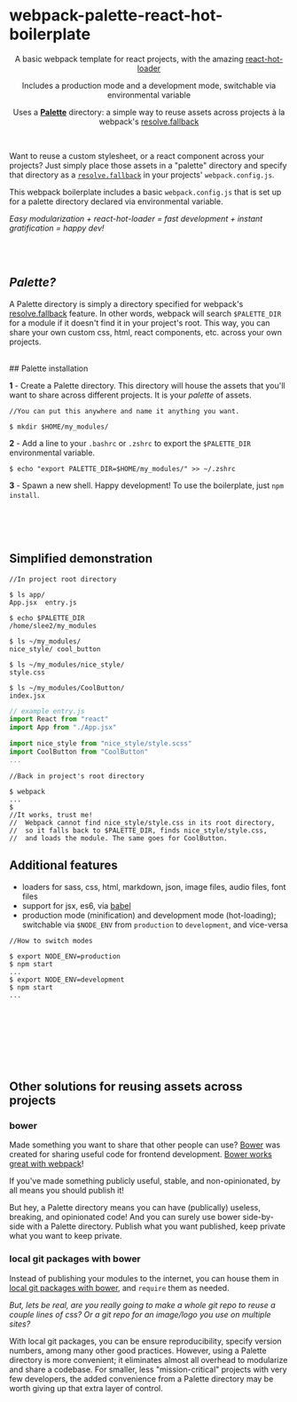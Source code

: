 # webpack-palette-react-hot-boilerplate
<p align="center">A basic webpack template for react projects, with the amazing <a href="https://github.com/gaearon/react-hot-loader/react-hot-loader">react-hot-loader</a></p>

<p align="center">Includes a production mode and a development mode, switchable via environmental variable</p>

<p align="center">Uses a <a href="#palette"><b>Palette</b></a> directory: a simple way to reuse assets across projects à la webpack's <a href="http://webpack.github.io/docs/configuration.html#resolve-fallback"> resolve.fallback</a></p>

<br>

Want to reuse a custom stylesheet, or a react component across your projects? Just simply place those assets in a "palette" directory and specify that directory as a [`resolve.fallback`](http://webpack.github.io/docs/configuration.html#resolve-fallback) in your projects' `webpack.config.js`.  



This webpack boilerplate includes a basic `webpack.config.js` that is set up for a palette directory declared via environmental variable. 

*Easy modularization + react-hot-loader = fast development + instant gratification = happy dev!*

<br><br>
## <a name="palette"></a> *Palette?*
A Palette directory is simply a directory specified for webpack's [resolve.fallback](http://webpack.github.io/docs/configuration.html#resolve-fallback) feature. In other words, webpack will search `$PALETTE_DIR` for a module if it doesn't find it in your project's root. This way, you can share your own custom css, html, react components, etc. across your own projects. 


<br>
## Palette installation

**1** -  Create a Palette directory. This directory will house the assets that you'll want to share across different projects. It is your *palette* of assets.

```
//You can put this anywhere and name it anything you want.

$ mkdir $HOME/my_modules/
```

**2** -  Add a line to your `.bashrc` or `.zshrc` to export the `$PALETTE_DIR` environmental variable.
```
$ echo "export PALETTE_DIR=$HOME/my_modules/" >> ~/.zshrc
```

**3** -  Spawn a new shell. Happy development! To use the boilerplate, just `npm install`.

<br>
<br>
<br>

## Simplified demonstration

```
//In project root directory

$ ls app/
App.jsx  entry.js

$ echo $PALETTE_DIR
/home/slee2/my_modules

$ ls ~/my_modules/
nice_style/ cool_button

$ ls ~/my_modules/nice_style/
style.css

$ ls ~/my_modules/CoolButton/
index.jsx
```
```javascript
// example entry.js
import React from "react"
import App from "./App.jsx"

import nice_style from "nice_style/style.scss"
import CoolButton from "CoolButton"
...
```

```
//Back in project's root directory

$ webpack
...
$
//It works, trust me!
//  Webpack cannot find nice_style/style.css in its root directory,
//  so it falls back to $PALETTE_DIR, finds nice_style/style.css,
//  and loads the module. The same goes for CoolButton.
```
## Additional features
- loaders for sass, css, html, markdown, json, image files, audio files, font files
- support for jsx, es6, via [babel](https://babeljs.io/)
- production mode (minification) and development mode (hot-loading); switchable via `$NODE_ENV` from `production` to `development`, and vice-versa
```
//How to switch modes

$ export NODE_ENV=production
$ npm start
...
$ export NODE_ENV=development
$ npm start
...
```

<br><br>
<br><br><br><br>


## Other solutions for reusing assets across projects
### bower

Made something you want to share that other people can use? [Bower](http://bower.io) was created for sharing useful code for frontend development. [Bower works great with webpack](http://webpack.github.io/docs/usage-with-bower.html)!

If you've made something publicly useful, stable, and non-opinionated, by all means you should publish it!

But hey, a Palette directory means you can have (publically) useless, breaking, and opinionated code! And you can surely use bower side-by-side with a Palette directory. Publish what you want published, keep private what you want to keep private.


### local git packages with bower
Instead of publishing your modules to the internet, you can house them in [local git packages with bower](http://stackoverflow.com/questions/13114781/bower-registering-local-git-package), and `require` them as needed.

*But, lets be real, are you really going to make a whole git repo to reuse a couple lines of css? Or a git repo for an image/logo you use on multiple sites?*

With local git packages, you can be ensure reproducibility, specify version numbers, among many other good practices. However, using a Palette directory is more convenient; it eliminates almost all overhead to modularize and share a codebase. For smaller, less "mission-critical" projects with very few developers, the added convenience from a Palette directory may be worth giving up that extra layer of control.
